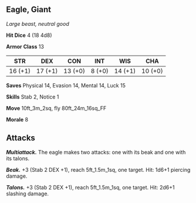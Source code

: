 ## Eagle, Giant

*Large beast, neutral good*

**Hit Dice** 4 (18 4d8)

**Armor Class** 13

| STR     | DEX     | CON     | INT     | WIS     | CHA     |
|---------|---------|---------|---------|---------|---------|
| 16 (+1) | 17 (+1) | 13 (+0) |  8 (+0) | 14 (+1) | 10 (+0) |

**Saves** Physical 14, Evasion 14, Mental 14, Luck 15

**Skills** Stab 2, Notice 1

**Move** 10ft\_3m\_2sq, fly 80ft\_24m\_16sq\_FF

**Morale** 8

## Attacks

***Multiattack.*** The eagle makes two attacks: one with its beak and one with its talons.

***Beak.*** +3 (Stab 2 DEX +1), reach 5ft\_1.5m\_1sq, one target. Hit: 1d6+1 piercing damage.

***Talons.*** +3 (Stab 2 DEX +1), reach 5ft\_1.5m\_1sq, one target. Hit: 2d6+1 slashing damage.

